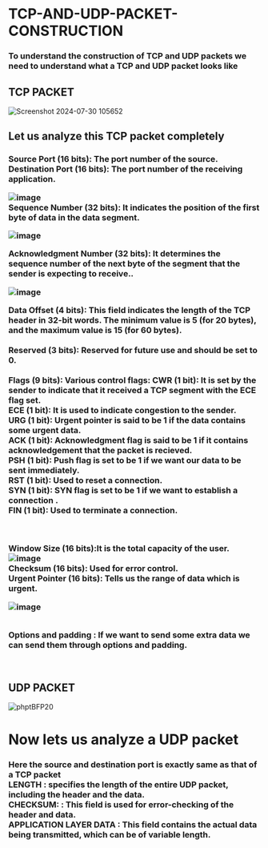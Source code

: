 # TCP-AND-UDP-PACKET-CONSTRUCTION
<P> <h3>To understand the construction of TCP and UDP packets we need to understand what a TCP and UDP packet looks like</h3></P>
<h2>TCP PACKET</h2>

![Screenshot 2024-07-30 105652](https://github.com/user-attachments/assets/a78a9c99-e801-4cc9-a8a7-a51f78377296)
<h2>Let us analyze this TCP packet completely</h2>
<h3><B>Source Port (16 bits):</B>
The port number of the source.
<br>
<b>Destination Port (16 bits):</b>
The port number of the receiving application.

![image](https://github.com/user-attachments/assets/c973b5ae-91d7-4763-a65d-e3c89d17ee98)
<br>
<B>Sequence Number (32 bits):</B>
 It indicates the position of the first byte of data in the data segment.<br>
 
 ![image](https://github.com/user-attachments/assets/e83cf94f-7338-4172-8e68-7d7be047f447)

<B>Acknowledgment Number (32 bits):</B>
It determines  the sequence number of the next byte of the segment that the sender is expecting to receive..<br>

![image](https://github.com/user-attachments/assets/745a22c4-48d8-4e67-be75-86263168c468)

<b>Data Offset (4 bits):</b>
This field indicates the length of the TCP header in 32-bit words. The minimum value is 5 (for 20 bytes), and the maximum value is 15 (for 60 bytes).<br><br>
<b>Reserved (3 bits):</b>
Reserved for future use and should be set to 0.<br><br>
Flags (9 bits):
Various control flags:
CWR (1 bit):  It is set by the sender to indicate that it received a TCP segment with the ECE flag set.<br>
ECE (1 bit):  It is used to indicate congestion to the sender.<br>
URG (1 bit):  Urgent pointer is said to be 1 if the data contains some urgent data.<br>
ACK (1 bit):  Acknowledgment flag is said to be 1 if it contains acknowledgement that the packet is recieved.<br>
PSH (1 bit):  Push flag is set to be 1 if we want our data to be sent immediately.<br>
RST (1 bit):  Used to reset a connection.<br>
SYN (1 bit):  SYN flag is set to be 1 if we want to establish a connection .<br>
FIN (1 bit):  Used to terminate a connection.<br><br><br>

Window Size (16 bits):It is the total capacity of the user. 
![image](https://github.com/user-attachments/assets/c172fb36-ab4b-4360-8ad6-2a27955de678)
<br>
<b>Checksum (16 bits):</b>
Used for error control.
<br>
<B>Urgent Pointer (16 bits):</b>
Tells us the range of data which is urgent.

![image](https://github.com/user-attachments/assets/a96bc3da-c655-4c6a-8c78-fcd981d66329)

<br>
<b>Options and padding :</b>
If we want to send some extra data we can send them through options and padding.
</h3><br>
<h2>UDP PACKET</h2>

![phptBFP20](https://github.com/user-attachments/assets/a4da21fc-0a6a-43f0-aa19-5359e0569295)
# Now lets us analyze a UDP packet
<H3>Here the source and destination port is exactly same as that of a TCP packet <br>
LENGTH : specifies the length of the entire UDP packet, including the header and the data.<br>
CHECKSUM: : This field is used for error-checking of the header and data.<br>
APPLICATION LAYER DATA : This field contains the actual data being transmitted, which can be of variable length.

</H3>







